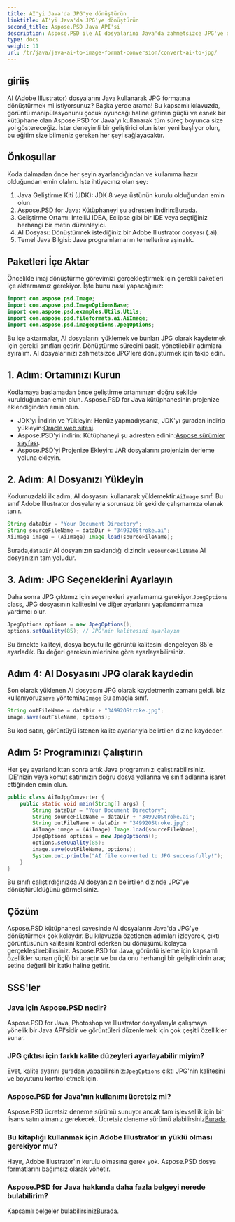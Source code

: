 ```yaml
---
title: AI'yi Java'da JPG'ye dönüştürün
linktitle: AI'yi Java'da JPG'ye dönüştürün
second_title: Aspose.PSD Java API'si
description: Aspose.PSD ile AI dosyalarını Java'da zahmetsizce JPG'ye dönüştürün. Yüksek kaliteli görüntü dönüştürme için adım adım kılavuzumuzu izleyin.
type: docs
weight: 11
url: /tr/java/java-ai-to-image-format-conversion/convert-ai-to-jpg/
---
```

## giriiş
AI (Adobe Illustrator) dosyalarını Java kullanarak JPG formatına dönüştürmek mi istiyorsunuz? Başka yerde arama! Bu kapsamlı kılavuzda, görüntü manipülasyonunu çocuk oyuncağı haline getiren güçlü ve esnek bir kütüphane olan Aspose.PSD for Java'yı kullanarak tüm süreç boyunca size yol göstereceğiz. İster deneyimli bir geliştirici olun ister yeni başlıyor olun, bu eğitim size bilmeniz gereken her şeyi sağlayacaktır.
## Önkoşullar
Koda dalmadan önce her şeyin ayarlandığından ve kullanıma hazır olduğundan emin olalım. İşte ihtiyacınız olan şey:
1. Java Geliştirme Kiti (JDK): JDK 8 veya üstünün kurulu olduğundan emin olun.
2.  Aspose.PSD for Java: Kütüphaneyi şu adresten indirin:[Burada](https://releases.aspose.com/psd/java/).
3. Geliştirme Ortamı: IntelliJ IDEA, Eclipse gibi bir IDE veya seçtiğiniz herhangi bir metin düzenleyici.
4. AI Dosyası: Dönüştürmek istediğiniz bir Adobe Illustrator dosyası (.ai).
5. Temel Java Bilgisi: Java programlamanın temellerine aşinalık.
## Paketleri İçe Aktar
Öncelikle imaj dönüştürme görevimizi gerçekleştirmek için gerekli paketleri içe aktarmamız gerekiyor. İşte bunu nasıl yapacağınız:
```java
import com.aspose.psd.Image;
import com.aspose.psd.ImageOptionsBase;
import com.aspose.psd.examples.Utils.Utils;
import com.aspose.psd.fileformats.ai.AiImage;
import com.aspose.psd.imageoptions.JpegOptions;
```
Bu içe aktarmalar, AI dosyalarını yüklemek ve bunları JPG olarak kaydetmek için gerekli sınıfları getirir.
Dönüştürme sürecini basit, yönetilebilir adımlara ayıralım. AI dosyalarınızı zahmetsizce JPG'lere dönüştürmek için takip edin.
## 1. Adım: Ortamınızı Kurun
Kodlamaya başlamadan önce geliştirme ortamınızın doğru şekilde kurulduğundan emin olun. Aspose.PSD for Java kütüphanesinin projenize eklendiğinden emin olun.
-  JDK'yı İndirin ve Yükleyin: Henüz yapmadıysanız, JDK'yı şuradan indirip yükleyin:[Oracle web sitesi](https://www.oracle.com/java/technologies/javase-downloads.html).
-  Aspose.PSD'yi indirin: Kütüphaneyi şu adresten edinin:[Aspose sürümler sayfası](https://releases.aspose.com/psd/java/).
- Aspose.PSD'yi Projenize Ekleyin: JAR dosyalarını projenizin derleme yoluna ekleyin.
## 2. Adım: AI Dosyanızı Yükleyin
 Kodumuzdaki ilk adım, AI dosyasını kullanarak yüklemektir.`AiImage` sınıf. Bu sınıf Adobe Illustrator dosyalarıyla sorunsuz bir şekilde çalışmamıza olanak tanır.
```java
String dataDir = "Your Document Directory";
String sourceFileName = dataDir + "34992OStroke.ai";
AiImage image = (AiImage) Image.load(sourceFileName);
```
 Burada,`dataDir` AI dosyanızın saklandığı dizindir ve`sourceFileName` AI dosyanızın tam yoludur.
## 3. Adım: JPG Seçeneklerini Ayarlayın
 Daha sonra JPG çıktımız için seçenekleri ayarlamamız gerekiyor.`JpegOptions` class, JPG dosyasının kalitesini ve diğer ayarlarını yapılandırmamıza yardımcı olur.
```java
JpegOptions options = new JpegOptions();
options.setQuality(85); // JPG'nin kalitesini ayarlayın
```
Bu örnekte kaliteyi, dosya boyutu ile görüntü kalitesini dengeleyen 85'e ayarladık. Bu değeri gereksinimlerinize göre ayarlayabilirsiniz.
## Adım 4: AI Dosyasını JPG olarak kaydedin
 Son olarak yüklenen AI dosyasını JPG olarak kaydetmenin zamanı geldi. biz kullanıyoruz`save` yöntemi`AiImage` Bu amaçla sınıf.
```java
String outFileName = dataDir + "34992OStroke.jpg";
image.save(outFileName, options);
```
Bu kod satırı, görüntüyü istenen kalite ayarlarıyla belirtilen dizine kaydeder.
## Adım 5: Programınızı Çalıştırın
Her şey ayarlandıktan sonra artık Java programınızı çalıştırabilirsiniz. IDE'nizin veya komut satırınızın doğru dosya yollarına ve sınıf adlarına işaret ettiğinden emin olun.
```java
public class AiToJpgConverter {
    public static void main(String[] args) {
        String dataDir = "Your Document Directory";
        String sourceFileName = dataDir + "34992OStroke.ai";
        String outFileName = dataDir + "34992OStroke.jpg";
        AiImage image = (AiImage) Image.load(sourceFileName);
        JpegOptions options = new JpegOptions();
        options.setQuality(85);
        image.save(outFileName, options);
        System.out.println("AI file converted to JPG successfully!");
    }
}
```
Bu sınıfı çalıştırdığınızda AI dosyanızın belirtilen dizinde JPG'ye dönüştürüldüğünü görmelisiniz.
## Çözüm
Aspose.PSD kütüphanesi sayesinde AI dosyalarını Java'da JPG'ye dönüştürmek çok kolaydır. Bu kılavuzda özetlenen adımları izleyerek, çıktı görüntüsünün kalitesini kontrol ederken bu dönüşümü kolayca gerçekleştirebilirsiniz. Aspose.PSD for Java, görüntü işleme için kapsamlı özellikler sunan güçlü bir araçtır ve bu da onu herhangi bir geliştiricinin araç setine değerli bir katkı haline getirir.
## SSS'ler
### Java için Aspose.PSD nedir?
Aspose.PSD for Java, Photoshop ve Illustrator dosyalarıyla çalışmaya yönelik bir Java API'sidir ve görüntüleri düzenlemek için çok çeşitli özellikler sunar.
### JPG çıktısı için farklı kalite düzeyleri ayarlayabilir miyim?
 Evet, kalite ayarını şuradan yapabilirsiniz:`JpegOptions` çıktı JPG'nin kalitesini ve boyutunu kontrol etmek için.
### Aspose.PSD for Java'nın kullanımı ücretsiz mi?
Aspose.PSD ücretsiz deneme sürümü sunuyor ancak tam işlevsellik için bir lisans satın almanız gerekecek. Ücretsiz deneme sürümü alabilirsiniz[Burada](https://releases.aspose.com/).
### Bu kitaplığı kullanmak için Adobe Illustrator'ın yüklü olması gerekiyor mu?
Hayır, Adobe Illustrator'ın kurulu olmasına gerek yok. Aspose.PSD dosya formatlarını bağımsız olarak yönetir.
### Aspose.PSD for Java hakkında daha fazla belgeyi nerede bulabilirim?
 Kapsamlı belgeler bulabilirsiniz[Burada](https://reference.aspose.com/psd/java/).